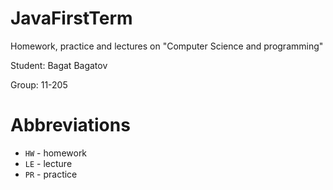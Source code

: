# JavaFirstTerm

Homework, practice and lectures on "Computer Science and programming"

Student: Bagat Bagatov

Group: 11-205

# Abbreviations
* `HW` - homework
* `LE` - lecture
* `PR` - practice
